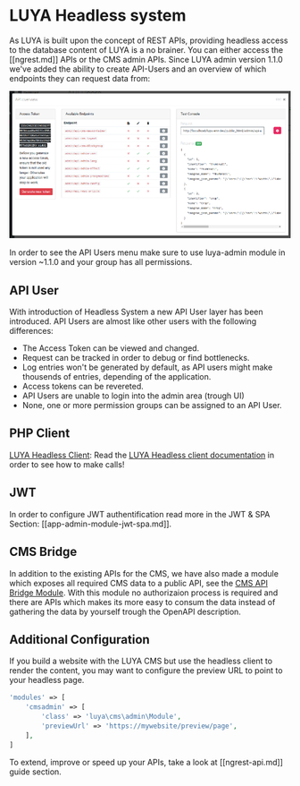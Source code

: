 # LUYA Headless system

As LUYA is built upon the concept of REST APIs, providing headless access to the database content of LUYA is a no brainer. You can either access the [[ngrest.md]] APIs or the CMS admin APIs. Since LUYA admin version 1.1.0 we've added the ability to create API-Users and an overview of which endpoints they can request data from:

![API User overview](../img/api-user-overview.png "API User overview")

In order to see the API Users menu make sure to use luya-admin module in version ~1.1.0 and your group has all permissions.

## API User

With introduction of Headless System a new API User layer has been introduced. API Users are almost like other users with the following differences:

+ The Access Token can be viewed and changed.
+ Request can be tracked in order to debug or find bottlenecks.
+ Log entries won't be generated by default, as API users might make thousends of entries, depending of the application.
+ Access tokens can be revereted.
+ API Users are unable to login into the admin area (trough UI)
+ None, one or more permission groups can be assigned to an API User.

## PHP Client

[LUYA Headless Client](https://luya.io/packages/luyadev--luya-headless): Read the [LUYA Headless client documentation](https://luya.io/packages/luyadev--luya-headless) in order to see how to make calls!

## JWT

In order to configure JWT authentification read more in the JWT & SPA Section: [[app-admin-module-jwt-spa.md]].

## CMS Bridge

In addition to the existing APIs for the CMS, we have also made a module which exposes all required CMS data to a public API, see the [CMS API Bridge Module](https://github.com/luyadev/luya-headless-cms-api). With this module no authorizaion process is required and there are APIs which makes its more easy to consum the data instead of gathering the data by yourself trough the OpenAPI description.

## Additional Configuration

If you build a website with the LUYA CMS but use the headless client to render the content, you may want to configure the preview URL to point to your headless page.

```php
'modules' => [
    'cmsadmin' => [
        'class' => 'luya\cms\admin\Module',
        'previewUrl' => 'https://mywebsite/preview/page',
    ],
]
```

To extend, improve or speed up your APIs, take a look at [[ngrest-api.md]] guide section.
